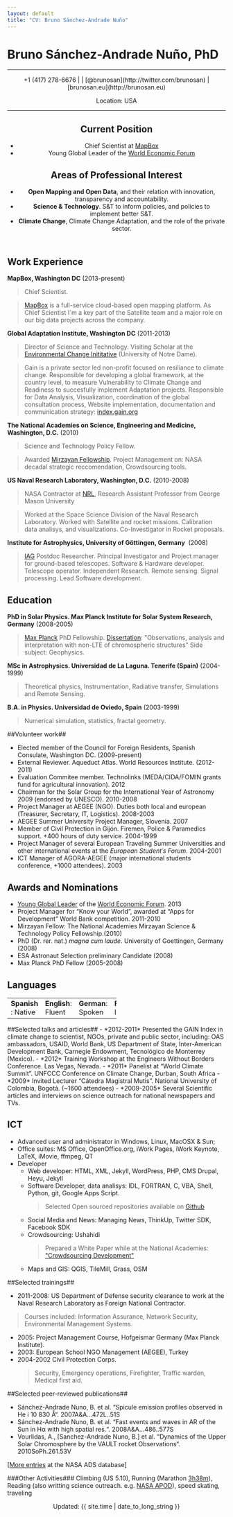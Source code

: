 ```yaml
---
layout: default 
title: "CV: Bruno Sánchez-Andrade Nuño"
---
```

# Bruno Sánchez-Andrade Nuño, PhD #
***
<header>
+1 (417) 278-6676 | <brunosan@gmail.com> | [@brunosan](http://twitter.com/brunosan) | [brunosan.eu](http://brunosan.eu)  

Location: USA
****

## Current Position ##

* Chief Scientist at [MapBox](http://mapbox.com)
* Young Global Leader of the [World Economic Forum](http://www.weforum.org/)

## Areas of Professional Interest ##

* **Open Mapping and Open Data**, and their relation with innovation, transparency and accountability.
* **Science & Technology**. S&T to inform policies, and policies to implement better S&T.
* **Climate Change**, Climate Change Adaptation, and the role of the private sector.

</header>


## Work Experience ##
**MapBox, Washington DC** (2013-present)
 >Chief Scientist.

>[MapBox](http://mapbox.com) is a full-service cloud-based open mapping platform. As Chief Scientist I´m a key part of the Satellite team and a major role on our big data projects across the company. 

**Global Adaptation Institute, Washington DC** (2011-2013)
 >Director of Science and Technology.
 >Visiting Scholar at the [Environmental Change Inititative](http://environmentalchange.nd.edu/) (University of Notre Dame).

>Gain is a private sector led non-profit focused on resiliance to climate change. Responsible for developing a global framework, at the country level, to measure Vulnerability to Climate Change and Readiness to succesfully implement Adaptation projects. 
Responsible for Data Analysis, Visualization, coordination of the global consultation process, Website implementation, documentation and communication strategy: [index.gain.org](http://index.gain.org)

**The National Academies on Science, Engineering and Medicine, Washington, D.C.** (2010)
> Science and Technology Policy Fellow. 

>Awarded [Mirzayan Fellowship](http://sites.nationalacademies.org/PGA/policyfellows/index.htm). Project Management on: NASA decadal strategic reccomendation, Crowdsourcing tools.

**US Naval Research Laboratory, Washington, D.C.**  (2010-2008)
> NASA Contractor at [NRL](http://www.nrl.navy.mil/), Research Assistant Professor from George Mason University

> Worked at the Space Science Division of the Naval Research Laboratory. Worked with Satellite and rocket missions. 
Calibration data analisys, and visualizations. Co-Investigator in Rocket proposals. 

**Institute for Astrophysics, University of Göttingen, Germany**  (2008)
> [IAG](http://www.uni-goettingen.de/en/203293.html) Postdoc Researcher. Principal Investigator and Project manager for ground-based telescopes. 
Software & Hardware developer. Telescope operator. Independent Research. Remote sensing. Signal processing. Lead Software development.

## Education ##
**PhD in Solar Physics. Max Planck Institute for Solar System Research, Germany** (2008-2005)
>[Max Planck](http://www.mps.mpg.de/en/) PhD Fellowship. [Dissertation](http://apod.nasa.gov/apod/ap070522.html): "Observations, analysis and interpretation with non-LTE of
>chromospheric structures" Side subject: Geophysics.

**MSc in Astrophysics. Universidad de La Laguna. Tenerife (Spain)** (2004-1999)
> Theoretical physics, Instrumentation, Radiative transfer, Simulations and Remote Sensing.

**B.A. in Physics. Universidad de Oviedo, Spain** (2003-1999)

> Numerical simulation, statistics, fractal geometry.
 		
##Volunteer work##
* Elected member of the Council for Foreign Residents, Spanish Consulate, Washington DC. (2009-present)
* External Reviewer. Aqueduct Atlas. World Resources Institute. (2012-2011) 
* Evaluation Commitee member. Technolinks (MEDA/CIDA/FOMIN grants fund for
  agricultural innovation). 2012
* Chairman for the Solar Group for the International Year of Astronomy 2009 (endorsed by UNESCO). 2010-2008
* Project Manager at AEGEE (NGO). Duties both local and european (Treasurer, Secretary, IT, Logistics). 2008-2003
* AEGEE Summer University Project Manager, Slovenia. 2007 	
* Member of Civil Protection in Gijón. Firemen, Police & Paramedics support. +400 hours of duty service. 2004-1999 	
* Project Manager of several European Traveling Summer Universities and other international events at the *European Student´s Forum*. 2004-2001	
* ICT Manager of AGORA-AEGEE (major international students conference, +1000 attendees). 2003 	


## Awards and Nominations ##
* [Young Global Leader](http://www.weforum.org/community/forum-young-global-leaders) of the [World Economic Forum](http://www.weforum.org). 2013
* Project Manager for “Know your World”, awarded at “Apps for Development” World Bank competition. 2011-2010	
* Mirzayan Fellow: The National Academies Mirzayan Science & Technology Policy Fellowship.(2010)
* PhD (Dr. rer. nat.) *magna cum laude*. University of Goettingen, Germany (2008)
* ESA Astronaut Selection preliminary Candidate (2008)
* Max Planck PhD Fellow (2005-2008)


## Languages ##
<table style="align:left; width:50%;"><tr>
	<td><strong>Spanish </strong>: Native 
	</td><td>	<strong>English</strong>: Fluent	
	</td><td>	<strong>German</strong>: Spoken	
	</td><td>	<strong>French</strong>: Intermediate. </td>
</tr></table>
##Selected talks and articles##
- *2012-2011* Presented the GAIN Index in climate change to scientist, NGOs, private and public sector, including: 
OAS ambassadors, USAID, World Bank, US Department of State, Inter-American Development Bank, Carnegie Endowment, Tecnológico de Monterrey (Mexico).
- *2012* Training Workshop at the Engineers Without Borders Conference. Las Vegas, Nevada.
- *2011* Panelist at “World Climate Summit”. UNFCCC Conference on Climate Change, Durban, South Africa
- *2009* 	Invited Lecturer “Cátedra Magistral Mutis”. National University of Colombia, Bogotá. (~1600 attendees)
- *2009-2005* Several Scientific articles and interviews on science outreach for national newspapers and TVs.

## ICT	
* Advanced user and administrator in Windows, Linux, MacOSX & Sun; 
* Office suites: MS Office, OpenOffice.org, iWork Pages, iWork Keynote, LaTeX, iMovie, ffmpeg, QT
*   Developer
    * Web developer: HTML, XML, Jekyll, WordPress, PHP, CMS Drupal, Heyu, Jekyll 
    * Software Developer, data analisys:  IDL, FORTRAN, C, VBA, Shell, Python, git, Google Apps Script. 
      > Selected Open sourced repositories available on [Github](http://www.github.com/brunosan)
    * Social Media and News: Managing News, ThinkUp, Twitter SDK, Facebook SDK
    * Crowdsourcing: Ushahidi
      >Prepared a White Paper while at the National Academies:
["Crowdsourcing
Development"](http://brunosan.eu/2010/10/28/crowdsourcing-development/)
    * Maps and GIS: QGIS, TileMill, Grass, OSM

##Selected trainings##
* 2011-2008:  US Department of Defense security clearance to work at the Naval Research Laboratory as Foreign National Contractor. 
 > Courses included: Information Assurance, Network Security, Environmental Management Systems.  
* 2005: 	Project Management Course, Hofgeismar Germany (Max Planck Institute).
* 2003:   European School NGO Management (AEGEE), Turkey
* 2004-2002 	Civil Protection Corps.
    >Security, Emergency operations, Firefighter, Traffic warden, Medical first aid.

##Selected peer-reviewed publications##
* Sánchez-Andrade Nuno, B. et al. “Spicule emission profiles observed in He i 10 830 Å“. 2007A&A...472L..51S
* Sánchez-Andrade Nuno, B. et al. “Fast events and waves in AR of the Sun in Hα with high spatial res.“. 2008A&A...486..577S
* Vourlidas, A., [Sanchez-Andrade Nuno, B.] et al. “Dynamics of the Upper Solar Chromosphere by the VAULT rocket Observations“. 2010SoPh.261.53V

[[More
entries](http://adsabs.harvard.edu/cgi-bin/nph-abs_connect?return_req=no_params&author=S%C3%A1nchez-Andrade%20Nu%C3%B1o,%20B.&db_key=AST) at the NASA ADS database]

###Other Activities###
Climbing (US 5.10), Running (Marathon [3h38m](http://results.chicagomarathon.com/2013/?content=detail&fpid=search&pid=search&idp=999999107FA30900000F6923&lang=EN_CAP&event=MAR)), Reading (also writting
science outreach. e.g. [NASA
APOD](http://apod.nasa.gov/apod/ap070522.html)), speed skating, traveling

<footer>
<div align="center">
Updated: {{ site.time | date_to_long_string }}
</div>
</footer>
